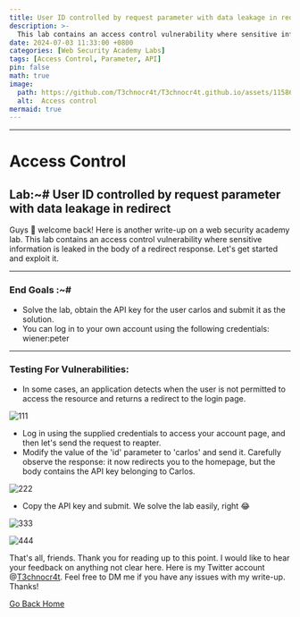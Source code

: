 ```yaml
---
title: User ID controlled by request parameter with data leakage in redirect
description: >-
  This lab contains an access control vulnerability where sensitive information is leaked in the body of a redirect response.
date: 2024-07-03 11:33:00 +0800
categories: [Web Security Academy Labs]
tags: [Access Control, Parameter, API]
pin: false
math: true
image:
  path: https://github.com/T3chnocr4t/T3chnocr4t.github.io/assets/115868619/233707e5-1d04-409f-b413-33766ae43a5b
  alt:  Access control
mermaid: true
---
```


***
# Access Control
## Lab:~# User ID controlled by request parameter with data leakage in redirect 

Guys 👋 welcome back! Here is another write-up on a web security academy lab. This lab contains an access control vulnerability where sensitive information is leaked in the body of a redirect response. Let's get started and exploit it.



***
### End Goals :~#
- Solve the lab, obtain the API key for the user carlos and submit it as the solution.
- You can log in to your own account using the following credentials: wiener:peter

*** 
### Testing For Vulnerabilities: 
- In some cases, an application detects when the user is not permitted to access the resource and returns a redirect to the login page.

![111](https://github.com/T3chnocr4t/T3chnocr4t.github.io/assets/115868619/e1b8fd21-34de-4bfc-8f83-3cde1834b948)

- Log in using the supplied credentials to access your account page, and then let's send the request to reapter.
- Modify the value of the 'id' parameter to 'carlos' and send it. Carefully observe the response: it now redirects you to the homepage, but the body contains the API key belonging to Carlos.

![222](https://github.com/T3chnocr4t/T3chnocr4t.github.io/assets/115868619/e30fdae7-3df6-42e3-a185-ea9767b46566)

- Copy the API key and submit. We solve the lab easily, right 😂

![333](https://github.com/T3chnocr4t/T3chnocr4t.github.io/assets/115868619/ef1418b2-f6e0-443f-b57e-522be72196f2)

![444](https://github.com/T3chnocr4t/T3chnocr4t.github.io/assets/115868619/32e6cc9e-1149-4521-bfc2-383e42964617)




That's all, friends. Thank you for reading up to this point. I would like to hear your feedback on anything not clear here. Here is my Twitter account @[T3chnocr4t](https://twitter.com/T3chnocr4tx). Feel free to DM me if you have any issues with my write-up. Thanks!

[Go Back Home](https://t3chnocr4tx.github.io/)